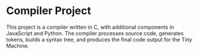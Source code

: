 # Compiler Project

This project is a compiler written in C, with additional components in JavaScript and Python. The compiler processes source code, generates tokens, builds a syntax tree, and produces the final code output for the Tiny Machine.